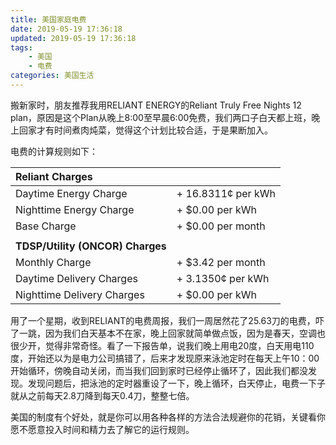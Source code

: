 ```yaml
---
title: 美国家庭电费
date: 2019-05-19 17:36:18
updated: 2019-05-19 17:36:18
tags:
    - 美国
    - 电费
categories: 美国生活
---
```


搬新家时，朋友推荐我用RELIANT ENERGY的Reliant Truly Free Nights 12 plan，原因是这个Plan从晚上8:00至早晨6:00免费，我们两口子白天都上班，晚上回家才有时间煮肉炖菜，觉得这个计划比较合适，于是果断加入。

电费的计算规则如下：

| Reliant Charges| | 
|:--- |:--- | 
| Daytime Energy Charge| + 16.8311¢ per kWh| 
| Nighttime Energy Charge| + $0.00 per kWh| 
| Base Charge| + $0.00 per month| 
| |  | 
| **TDSP/Utility (ONCOR) Charges**| | 
| Monthly Charge| + $3.42 per month| 
| Daytime Delivery Charges| + 3.1350¢ per kWh| 
| Nighttime Delivery Charges| + $0.00 per kWh| 

用了一个星期，收到RELIANT的电费周报，我们一周居然花了25.63刀的电费，吓了一跳，因为我们白天基本不在家，晚上回家就简单做点饭，因为是春天，空调也很少开，觉得非常奇怪。看了一下报告单，说我们晚上用电20度，白天用电110度，开始还以为是电力公司搞错了，后来才发现原来泳池定时在每天上午10：00开始循环，傍晚自动关闭，而当我们回到家时已经停止循环了，因此我们都没发现。发现问题后，把泳池的定时器重设了一下，晚上循环，白天停止，电费一下子就从之前每天2.8刀降到每天0.4刀，整整七倍。

美国的制度有个好处，就是你可以用各种各样的方法合法规避你的花销，关键看你愿不愿意投入时间和精力去了解它的运行规则。


